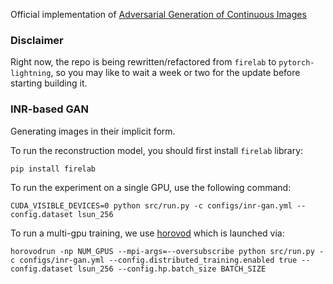 Official implementation of [Adversarial Generation of Continuous Images](https://arxiv.org/abs/2011.12026)

### Disclaimer
Right now, the repo is being rewritten/refactored from `firelab` to `pytorch-lightning`, so you may like to wait a week or two for the update before starting building it.

### INR-based GAN

Generating images in their implicit form.


To run the reconstruction model, you should first install `firelab` library:
```
pip install firelab
```

To run the experiment on a single GPU, use the following command:
```
CUDA_VISIBLE_DEVICES=0 python src/run.py -c configs/inr-gan.yml --config.dataset lsun_256
```

To run a multi-gpu training, we use [horovod](https://github.com/horovod/horovod) which is launched via:
```
horovodrun -np NUM_GPUS --mpi-args=--oversubscribe python src/run.py -c configs/inr-gan.yml --config.distributed_training.enabled true --config.dataset lsun_256 --config.hp.batch_size BATCH_SIZE
```
